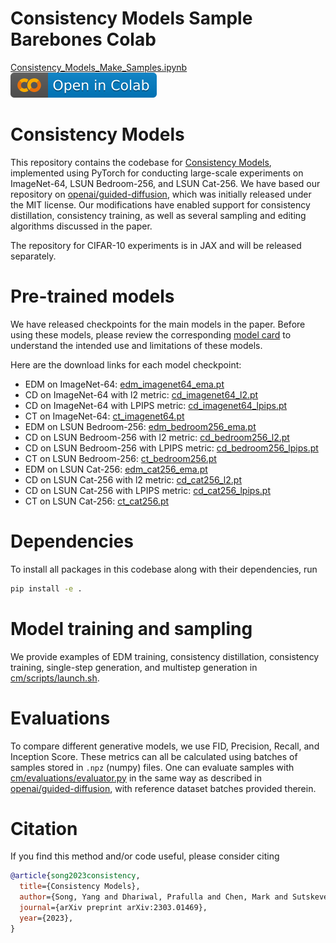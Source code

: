 # Consistency Models Sample Barebones Colab

[Consistency_Models_Make_Samples.ipynb](https://github.com/JonathanFly/consistency_models_colab_notebook/blob/main/Consistency_Models_Make_Samples.ipynb) [![Open In Colab](colab.svg)](https://colab.research.google.com/github/JonathanFly/consistency_models_colab_notebook/blob/main/Consistency_Models_Make_Samples.ipynb)    

# Consistency Models

This repository contains the codebase for [Consistency Models](https://arxiv.org/abs/2303.01469), implemented using PyTorch for conducting large-scale experiments on ImageNet-64, LSUN Bedroom-256, and LSUN Cat-256. We have based our repository on [openai/guided-diffusion](https://github.com/openai/guided-diffusion), which was initially released under the MIT license. Our modifications have enabled support for consistency distillation, consistency training, as well as several sampling and editing algorithms discussed in the paper.

The repository for CIFAR-10 experiments is in JAX and will be released separately.

# Pre-trained models

We have released checkpoints for the main models in the paper. Before using these models, please review the corresponding [model card](model-card.md) to understand the intended use and limitations of these models.

Here are the download links for each model checkpoint:

 * EDM on ImageNet-64: [edm_imagenet64_ema.pt](https://openaipublic.blob.core.windows.net/consistency/edm_imagenet64_ema.pt)
 * CD on ImageNet-64 with l2 metric: [cd_imagenet64_l2.pt](https://openaipublic.blob.core.windows.net/consistency/cd_imagenet64_l2.pt)
 * CD on ImageNet-64 with LPIPS metric: [cd_imagenet64_lpips.pt](https://openaipublic.blob.core.windows.net/consistency/cd_imagenet64_lpips.pt)
 * CT on ImageNet-64: [ct_imagenet64.pt](https://openaipublic.blob.core.windows.net/consistency/ct_imagenet64.pt)
 * EDM on LSUN Bedroom-256: [edm_bedroom256_ema.pt](https://openaipublic.blob.core.windows.net/consistency/edm_bedroom256_ema.pt)
 * CD on LSUN Bedroom-256 with l2 metric: [cd_bedroom256_l2.pt](https://openaipublic.blob.core.windows.net/consistency/cd_bedroom256_l2.pt)
 * CD on LSUN Bedroom-256 with LPIPS metric: [cd_bedroom256_lpips.pt](https://openaipublic.blob.core.windows.net/consistency/cd_bedroom256_lpips.pt)
 * CT on LSUN Bedroom-256: [ct_bedroom256.pt](https://openaipublic.blob.core.windows.net/consistency/ct_bedroom256.pt)
 * EDM on LSUN Cat-256: [edm_cat256_ema.pt](https://openaipublic.blob.core.windows.net/consistency/edm_cat256_ema.pt)
 * CD on LSUN Cat-256 with l2 metric: [cd_cat256_l2.pt](https://openaipublic.blob.core.windows.net/consistency/cd_cat256_l2.pt)
 * CD on LSUN Cat-256 with LPIPS metric: [cd_cat256_lpips.pt](https://openaipublic.blob.core.windows.net/consistency/cd_cat256_lpips.pt)
 * CT on LSUN Cat-256: [ct_cat256.pt](https://openaipublic.blob.core.windows.net/consistency/ct_cat256.pt)

# Dependencies

To install all packages in this codebase along with their dependencies, run
```sh
pip install -e .
```

# Model training and sampling

We provide examples of EDM training, consistency distillation, consistency training, single-step generation, and multistep generation in [cm/scripts/launch.sh](scripts/launch.sh).

# Evaluations

To compare different generative models, we use FID, Precision, Recall, and Inception Score. These metrics can all be calculated using batches of samples stored in `.npz` (numpy) files. One can evaluate samples with [cm/evaluations/evaluator.py](evaluations/evaluator.py) in the same way as described in [openai/guided-diffusion](https://github.com/openai/guided-diffusion), with reference dataset batches provided therein.

# Citation

If you find this method and/or code useful, please consider citing

```bibtex
@article{song2023consistency,
  title={Consistency Models},
  author={Song, Yang and Dhariwal, Prafulla and Chen, Mark and Sutskever, Ilya},
  journal={arXiv preprint arXiv:2303.01469},
  year={2023},
}
```
